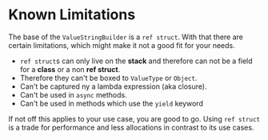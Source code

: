 # Known Limitations
The base of the `ValueStringBuilder` is a `ref struct`. With that there are certain limitations, which might make it not a good fit for your needs.
 * `ref struct`s can only live on the **stack** and therefore can not be a field for a **class** or a non **ref struct**.
 * Therefore they can't be boxed to `ValueType` or `Object`.
 * Can't be captured ny a lambda expression (aka closure).
 * Can't be used in `async` methods.
 * Can't be used in methods which use the `yield` keyword

If not off this applies to your use case, you are good to go. Using `ref struct` is a trade for performance and less allocations in contrast to its use cases.